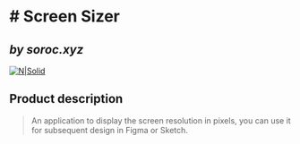 # # Screen Sizer
## _by  soroc.xyz_

[![N|Solid](http://get-size.xyz/images/logo_app.svg)](http://get-size.xyz/)

## Product description

> An application to display the screen resolution in pixels, 
you can use it for subsequent design in Figma or Sketch.
